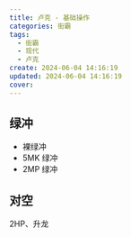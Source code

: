 ```yaml
---
title: 卢克 - 基础操作
categories: 街霸
tags:
  - 街霸
  - 现代
  - 卢克
create: 2024-06-04 14:16:19
updated: 2024-06-04 14:16:19
cover:
---
```

## 绿冲

+ 裸绿冲
+ 5MK 绿冲
+ 2MP 绿冲

## 对空

2HP、升龙